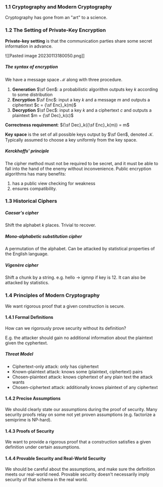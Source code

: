 ### 1.1 Cryptography and Modern Cryptography

Cryptography has gone from an "art" to a science.

### 1.2 The Setting of Private-Key Encryption

**Private-key setting** is that the communication parties share some secret information in advance.

![[Pasted image 20230113180050.png]]

##### The syntax of encryption

We have a message space $\mathcal{M}$ along with three procedure.

1. **Generation** $\sf Gen$: a probabilistic algorithm outputs key $k$ according to some distribution
2. **Encryption** $\sf Enc$: input a key $k$ and a message $m$ and outputs a ciphertext $c = {\sf Enc}_k(m)$
3. **Decryption** $\sf Dec$: input a key $k$ and a ciphertext $c$ and outputs a plaintext $m = {\sf Dec}_k(c)$

**Correctness requirement**: ${\sf Dec}_k({\sf Enc}_k(m)) = m$

**Key space** is the set of all possible keys output by $\sf Gen$, denoted $\mathcal K$. Typically assumed to choose a key uniformly from the key space.

##### Kerckhoffs' principle

The cipher method must not be required to be secret, and it must be able to fall into the hand of the enemy without inconvenience. Public encryption algorithms has many benefits:

1. has a public view checking for weakness
2. ensures compatibility.

### 1.3 Historical Ciphers

##### Caesar's cipher

Shift the alphabet $k$ places. Trivial to recover.

##### Mono-alphabetic substitution cipher

A permutation of the alphabet. Can be attacked by statistical properties of the English language.

##### Vigenère cipher

Shift a chunk by a string. e.g. hello -> igmnp if key is 12. It can also be attacked by statistics.

### 1.4 Principles of Modern Cryptography

We want rigorous proof that a given construction is secure.

#### 1.4.1 Formal Definitions

How can we rigorously prove security without its definition?

E.g. the attacker should gain no additional information about the plaintext given the cyphertext.

##### Threat Model

* Ciphertext-only attack: only has ciphertext
* Known-plaintext attack: knows some (plaintext, ciphertext) pairs
* Chosen-plaintext attack: knows ciphertext of any plain text the attack wants
* Chosen-ciphertext attack: additionally knows plaintext of any ciphertext

#### 1.4.2 Precise Assumptions

We should clearly state our assumptions during the proof of security. Many security proofs relay on some not yet proven assumptions (e.g. factorize a semiprime is NP-hard).

#### 1.4.3 Proofs of Security

We want to provide a rigorous proof that a construction satisfies a given definition under certain assumptions.

#### 1.4.4 Provable Security and Real-World Security

We should be careful about the assumptions, and make sure the definition meets our real-world need. Provable security doesn't necessarily imply security of that schema in the real world.
